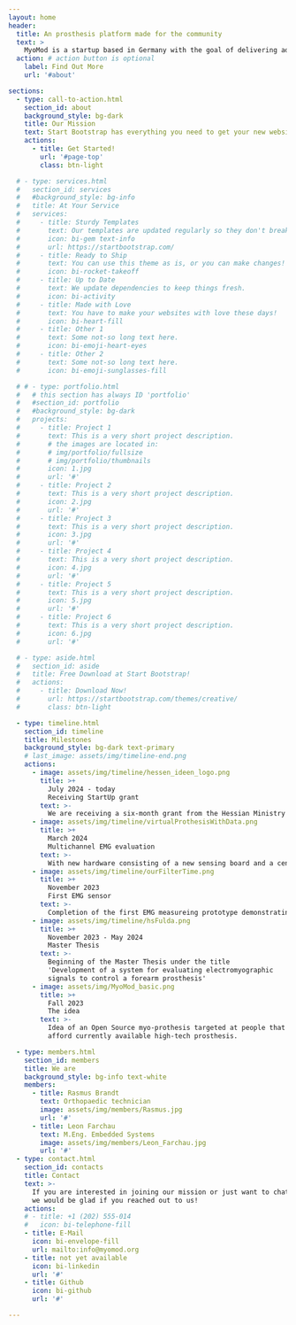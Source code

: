 ```yaml
---
layout: home
header:
  title: An prosthesis platform made for the community
  text: >
    MyoMod is a startup based in Germany with the goal of delivering advanced myoelectric prosthesis to as many people as possible, that can't afford the prothesis avaialbe at the moment.
  action: # action button is optional
    label: Find Out More
    url: '#about'

sections:
  - type: call-to-action.html
    section_id: about
    background_style: bg-dark
    title: Our Mission
    text: Start Bootstrap has everything you need to get your new website up and running in no time! All of the templates and themes on Start Bootstrap are open source, free to download, and easy to use. No strings attached!
    actions:
      - title: Get Started!
        url: '#page-top'
        class: btn-light

  # - type: services.html
  #   section_id: services
  #   #background_style: bg-info
  #   title: At Your Service
  #   services:
  #     - title: Sturdy Templates
  #       text: Our templates are updated regularly so they don't break.
  #       icon: bi-gem text-info
  #       url: https://startbootstrap.com/
  #     - title: Ready to Ship
  #       text: You can use this theme as is, or you can make changes!
  #       icon: bi-rocket-takeoff
  #     - title: Up to Date
  #       text: We update dependencies to keep things fresh.
  #       icon: bi-activity
  #     - title: Made with Love
  #       text: You have to make your websites with love these days!
  #       icon: bi-heart-fill
  #     - title: Other 1
  #       text: Some not-so long text here.
  #       icon: bi-emoji-heart-eyes
  #     - title: Other 2
  #       text: Some not-so long text here.
  #       icon: bi-emoji-sunglasses-fill

  # # - type: portfolio.html
  #   # this section has always ID 'portfolio'
  #   #section_id: portfolio
  #   #background_style: bg-dark
  #   projects:
  #     - title: Project 1
  #       text: This is a very short project description.
  #       # the images are located in:
  #       # img/portfolio/fullsize
  #       # img/portfolio/thumbnails
  #       icon: 1.jpg
  #       url: '#'
  #     - title: Project 2
  #       text: This is a very short project description.
  #       icon: 2.jpg
  #       url: '#'
  #     - title: Project 3
  #       text: This is a very short project description.
  #       icon: 3.jpg
  #       url: '#'
  #     - title: Project 4
  #       text: This is a very short project description.
  #       icon: 4.jpg
  #       url: '#'
  #     - title: Project 5
  #       text: This is a very short project description.
  #       icon: 5.jpg
  #       url: '#'
  #     - title: Project 6
  #       text: This is a very short project description.
  #       icon: 6.jpg
  #       url: '#'

  # - type: aside.html
  #   section_id: aside
  #   title: Free Download at Start Bootstrap!
  #   actions:
  #     - title: Download Now!
  #       url: https://startbootstrap.com/themes/creative/
  #       class: btn-light

  - type: timeline.html
    section_id: timeline
    title: Milestones
    background_style: bg-dark text-primary
    # last_image: assets/img/timeline-end.png
    actions:
      - image: assets/img/timeline/hessen_ideen_logo.png
        title: >+
          July 2024 - today
          Receiving StartUp grant 
        text: >-
          We are receiving a six-month grant from the Hessian Ministry of Science and Research, Art and Culture in Germany as part of the 'Hessen Ideen Stipendium'. 
      - image: assets/img/timeline/virtualProthesisWithData.png
        title: >+
          March 2024
          Multichannel EMG evaluation
        text: >-
          With new hardware consisting of a new sensing board and a central processing hub EMG data can be interpreted in real time.
      - image: assets/img/timeline/ourFilterTime.png
        title: >+
          November 2023
          First EMG sensor
        text: >-
          Completion of the first EMG measureing prototype demonstrating capability to record EMG signals with good quality using simple hardware and digital filtering
      - image: assets/img/timeline/hsFulda.png
        title: >+
          November 2023 - May 2024
          Master Thesis
        text: >-
          Beginning of the Master Thesis under the title 
          'Development of a system for evaluating electromyographic 
          signals to control a forearm prosthesis' 
      - image: assets/img/MyoMod_basic.png
        title: >+
          Fall 2023  
          The idea 
        text: >-
          Idea of an Open Source myo-prothesis targeted at people that can't
          afford currently available high-tech prosthesis.

  - type: members.html
    section_id: members
    title: We are
    background_style: bg-info text-white
    members:
      - title: Rasmus Brandt
        text: Orthopaedic technician
        image: assets/img/members/Rasmus.jpg
        url: '#'
      - title: Leon Farchau
        text: M.Eng. Embedded Systems
        image: assets/img/members/Leon_Farchau.jpg
        url: '#'
  - type: contact.html
    section_id: contacts
    title: Contact
    text: >-
      If you are interested in joining our mission or just want to chat with us, 
      we would be glad if you reached out to us!
    actions:
    # - title: +1 (202) 555-014
    #   icon: bi-telephone-fill
    - title: E-Mail
      icon: bi-envelope-fill
      url: mailto:info@myomod.org
    - title: not yet available
      icon: bi-linkedin
      url: '#'
    - title: Github
      icon: bi-github
      url: '#'

---
```

